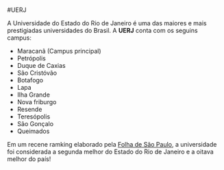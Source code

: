 #UERJ

A Universidade do Estado do Rio de Janeiro é uma das maiores e mais prestigiadas universidades do Brasil.
A **UERJ** conta com os seguins campus:

- Maracanã (Campus principal)
- Petrópolis
- Duque de Caxias
- São Cristóvão
- Botafogo
- Lapa
- Ilha Grande
- Nova friburgo
- Resende
- Teresópolis
- São Gonçalo
- Queimados

Em um recene ramking elaborado pela [Folha de São Paulo](http://www.folha.uol.com.br/), a universidade foi considerada a segunda melhor do Estado do Rio de Janeiro
e a oitava melhor do país! 

